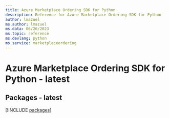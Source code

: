 ```yaml
---
title: Azure Marketplace Ordering SDK for Python
description: Reference for Azure Marketplace Ordering SDK for Python
author: lmazuel
ms.author: lmazuel
ms.data: 06/26/2023
ms.topic: reference
ms.devlang: python
ms.service: marketplaceordering
---
```

# Azure Marketplace Ordering SDK for Python - latest
## Packages - latest
[!INCLUDE [packages](marketplace-ordering-index.md)]